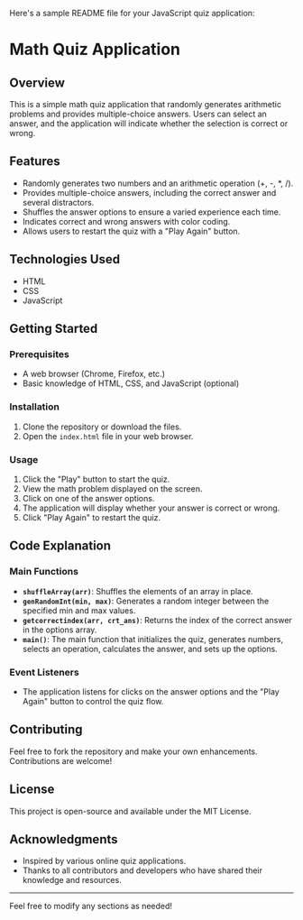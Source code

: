 Here's a sample README file for your JavaScript quiz application:

# Math Quiz Application

## Overview
This is a simple math quiz application that randomly generates arithmetic problems and provides multiple-choice answers. Users can select an answer, and the application will indicate whether the selection is correct or wrong.

## Features
- Randomly generates two numbers and an arithmetic operation (+, -, *, /).
- Provides multiple-choice answers, including the correct answer and several distractors.
- Shuffles the answer options to ensure a varied experience each time.
- Indicates correct and wrong answers with color coding.
- Allows users to restart the quiz with a "Play Again" button.

## Technologies Used
- HTML
- CSS
- JavaScript

## Getting Started

### Prerequisites
- A web browser (Chrome, Firefox, etc.)
- Basic knowledge of HTML, CSS, and JavaScript (optional)

### Installation
1. Clone the repository or download the files.
2. Open the `index.html` file in your web browser.

### Usage
1. Click the "Play" button to start the quiz.
2. View the math problem displayed on the screen.
3. Click on one of the answer options.
4. The application will display whether your answer is correct or wrong.
5. Click "Play Again" to restart the quiz.

## Code Explanation

### Main Functions
- **`shuffleArray(arr)`**: Shuffles the elements of an array in place.
- **`genRandomInt(min, max)`**: Generates a random integer between the specified min and max values.
- **`getcorrectindex(arr, crt_ans)`**: Returns the index of the correct answer in the options array.
- **`main()`**: The main function that initializes the quiz, generates numbers, selects an operation, calculates the answer, and sets up the options.

### Event Listeners
- The application listens for clicks on the answer options and the "Play Again" button to control the quiz flow.

## Contributing
Feel free to fork the repository and make your own enhancements. Contributions are welcome!

## License
This project is open-source and available under the MIT License.

## Acknowledgments
- Inspired by various online quiz applications.
- Thanks to all contributors and developers who have shared their knowledge and resources.

---

Feel free to modify any sections as needed!
